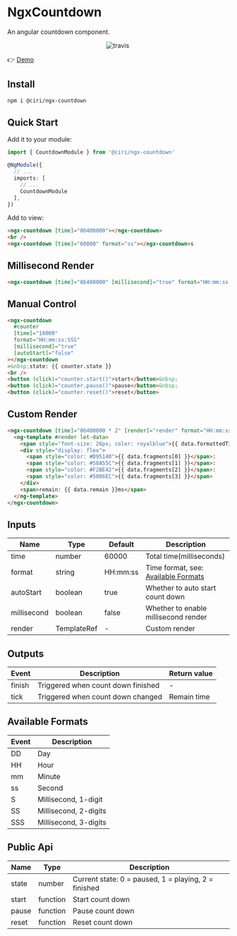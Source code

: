 # NgxCountdown

An angular countdown component.

<p align="center">
  <img alt="travis" src="https://travis-ci.org/xiaojun1994/ngx-countdown.svg?branch=master">&nbsp;
</p>

👉 [Demo](https://stackblitz.com/edit/ngx-countdown-demo)

## Install

```bash
npm i @ciri/ngx-countdown
```

## Quick Start

Add it to your module:

```typescript
import { CountdownModule } from '@ciri/ngx-countdown'

@NgModule({
  // ...
  imports: [
    // ...
    CountdownModule
  ],
})
```

Add to view:

```html
<ngx-countdown [time]="86400000"></ngx-countdown>
<br />
<ngx-countdown [time]="60000" format="ss"></ngx-countdown>s
```

## Millisecond Render

```html
<ngx-countdown [time]="86400000" [millisecond]="true" format="HH:mm:ss SSS"></ngx-countdown>
```

## Manual Control

```html
<ngx-countdown
  #counter
  [time]="10000"
  format="HH:mm:ss:SSS"
  [millisecond]="true"
  [autoStart]="false"
></ngx-countdown
>&nbsp;state: {{ counter.state }}
<br />
<button (click)="counter.start()">start</button>&nbsp;
<button (click)="counter.pause()">pause</button>&nbsp;
<button (click)="counter.reset()">reset</button>
```

## Custom Render

```html
<ngx-countdown [time]="86400000 * 2" [render]="render" format="HH:mm:ss:SSS" [millisecond]="true">
  <ng-template #render let-data>
    <span style="font-size: 26px; color: royalblue">{{ data.formattedTime }}</span>
    <div style="display: flex">
      <span style="color: #D95140">{{ data.fragments[0] }}</span>:
      <span style="color: #58A55C">{{ data.fragments[1] }}</span>:
      <span style="color: #F2BE42">{{ data.fragments[2] }}</span>:
      <span style="color: #5086EC">{{ data.fragments[3] }}</span>
    </div>
    <span>remain: {{ data.remain }}ms</span>
  </ng-template>
</ngx-countdown>
```

## Inputs

| Name        | Type             | Default  | Description                                               |
| ----------- | ---------------- | -------- | --------------------------------------------------------- |
| time        | number           | 60000    | Total time(milliseconds)                                  |
| format      | string           | HH:mm:ss | Time format, see: [Available Formats](#available-formats) |
| autoStart   | boolean          | true     | Whether to auto start count down                          |
| millisecond | boolean          | false    | Whether to enable millisecond render                      |
| render      | TemplateRef<any> | -        | Custom render                                             |

## Outputs

| Event  | Description                        | Return value |
| ------ | ---------------------------------- | ------------ |
| finish | Triggered when count down finished | -            |
| tick   | Triggered when count down changed  | Remain time  |

## Available Formats

| Event | Description           |
| ----- | --------------------- |
| DD    | Day                   |
| HH    | Hour                  |
| mm    | Minute                |
| ss    | Second                |
| S     | Millisecond, 1-digit  |
| SS    | Millisecond, 2-digits |
| SSS   | Millisecond, 3-digits |

## Public Api

| Name  | Type     | Description                                          |
| ----- | -------- | ---------------------------------------------------- |
| state | number   | Current state: 0 = paused, 1 = playing, 2 = finished |
| start | function | Start count down                                     |
| pause | function | Pause count down                                     |
| reset | function | Reset count down                                     |
